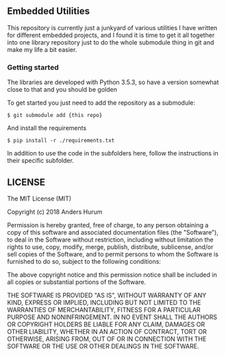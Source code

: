## Embedded Utilities

This repository is currently just a junkyard of various utilities I have written for different embedded projects, and I found it is time to get it all together into one library repository just to do the whole submodule thing in git and make my life a bit easier.

### Getting started

The libraries are developed with Python 3.5.3, so have a version somewhat close to that and you should be golden

To get started you just need to add the repository as a submodule:

`$ git submodule add {this repo}`

And install the requirements

`$ pip install -r ./requirements.txt`

In addition to use the code in the subfolders here, follow the instructions in their specific subfolder.

## LICENSE

The MIT License (MIT)

Copyright (c) 2018 Anders Hurum

Permission is hereby granted, free of charge, to any person obtaining a copy of this software and associated documentation files (the "Software"), to deal in the Software without restriction, including without limitation the rights to use, copy, modify, merge, publish, distribute, sublicense, and/or sell copies of the Software, and to permit persons to whom the Software is furnished to do so, subject to the following conditions:

The above copyright notice and this permission notice shall be included in all copies or substantial portions of the Software.

THE SOFTWARE IS PROVIDED "AS IS", WITHOUT WARRANTY OF ANY KIND, EXPRESS OR IMPLIED, INCLUDING BUT NOT LIMITED TO THE WARRANTIES OF MERCHANTABILITY, FITNESS FOR A PARTICULAR PURPOSE AND NONINFRINGEMENT. IN NO EVENT SHALL THE AUTHORS OR COPYRIGHT HOLDERS BE LIABLE FOR ANY CLAIM, DAMAGES OR OTHER LIABILITY, WHETHER IN AN ACTION OF CONTRACT, TORT OR OTHERWISE, ARISING FROM, OUT OF OR IN CONNECTION WITH THE SOFTWARE OR THE USE OR OTHER DEALINGS IN THE SOFTWARE.
